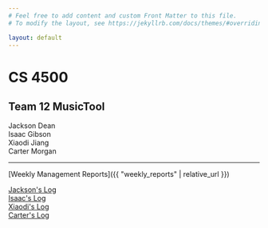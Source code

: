 ```yaml
---
# Feel free to add content and custom Front Matter to this file.
# To modify the layout, see https://jekyllrb.com/docs/themes/#overriding-theme-defaults

layout: default
---
```


# CS 4500

## Team 12 MusicTool

Jackson Dean  
Isaac Gibson  
Xiaodi Jiang  
Carter Morgan  

---------------------------------------------

[Weekly Management Reports]({{ "weekly_reports" | relative_url }})

[Jackson's Log]()  
[Isaac's Log]()  
[Xiaodi's Log]()  
[Carter's Log]()  
